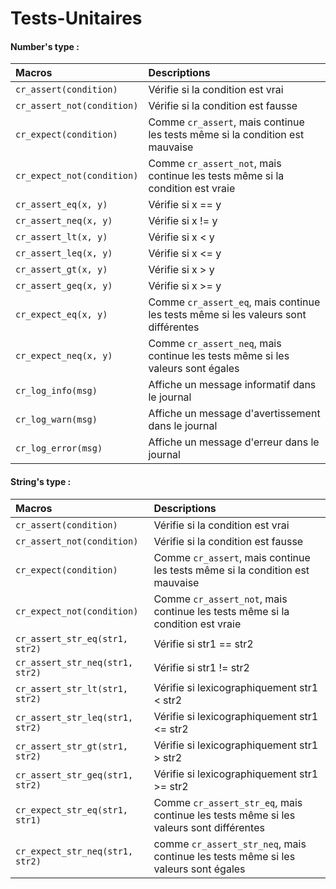 # Tests-Unitaires

#### Number's type :
| Macros                     | Descriptions                                                                       |
| :------------------------- | :--------------------------------------------------------------------------------- |
| `cr_assert(condition)`     | Vérifie si la condition est vrai                                                   |
| `cr_assert_not(condition)` | Vérifie si la condition est fausse                                                 |
| `cr_expect(condition)`     | Comme `cr_assert`, mais continue les tests même si la condition est mauvaise       |
| `cr_expect_not(condition)` | Comme `cr_assert_not`, mais continue les tests même si la condition est vraie      |
| `cr_assert_eq(x, y)`       | Vérifie si x == y                                                                  |
| `cr_assert_neq(x, y)`      | Vérifie si x != y                                                                  |
| `cr_assert_lt(x, y)`       | Vérifie si x < y                                                                   |
| `cr_assert_leq(x, y)`      | Vérifie si x <= y                                                                  |
| `cr_assert_gt(x, y)`       | Vérifie si x > y                                                                   |
| `cr_assert_geq(x, y)`      | Vérifie si x >= y                                                                  |
| `cr_expect_eq(x, y)`       | Comme `cr_assert_eq`, mais continue les tests même si les valeurs sont différentes |
| `cr_expect_neq(x, y)`      | Comme `cr_assert_neq`, mais continue les tests même si les valeurs sont égales     |
| `cr_log_info(msg)`         | Affiche un message informatif dans le journal                                      |
| `cr_log_warn(msg)`         | Affiche un message d'avertissement dans le journal                                 |
| `cr_log_error(msg)`        | Affiche un message d'erreur dans le journal                                        |

#### String's type :
| Macros                               | Descriptions                                                                           |
| :----------------------------------- | :------------------------------------------------------------------------------------- |
| `cr_assert(condition)`               | Vérifie si la condition est vrai                                                       |
| `cr_assert_not(condition)`           | Vérifie si la condition est fausse                                                     |
| `cr_expect(condition)`               | Comme `cr_assert`, mais continue les tests même si la condition est mauvaise           |
| `cr_expect_not(condition)`           | Comme `cr_assert_not`, mais continue les tests même si la condition est vraie          |
| `cr_assert_str_eq(str1, str2)`       | Vérifie si str1 == str2                                                                |
| `cr_assert_str_neq(str1, str2)`      | Vérifie si str1 != str2                                                                |
| `cr_assert_str_lt(str1, str2)`       | Vérifie si lexicographiquement str1 < str2                                             |
| `cr_assert_str_leq(str1, str2)`      | Vérifie si lexicographiquement str1 <= str2                                            |
| `cr_assert_str_gt(str1, str2)`       | Vérifie si lexicographiquement str1 > str2                                             |
| `cr_assert_str_geq(str1, str2)`      | Vérifie si lexicographiquement str1 >= str2                                            |
| `cr_expect_str_eq(str1, str1)`       | Comme `cr_assert_str_eq`, mais continue les tests même si les valeurs sont différentes |
| `cr_expect_str_neq(str1, str2)`      | comme `cr_assert_str_neq`, mais continue les tests même si les valeurs sont égales     |
